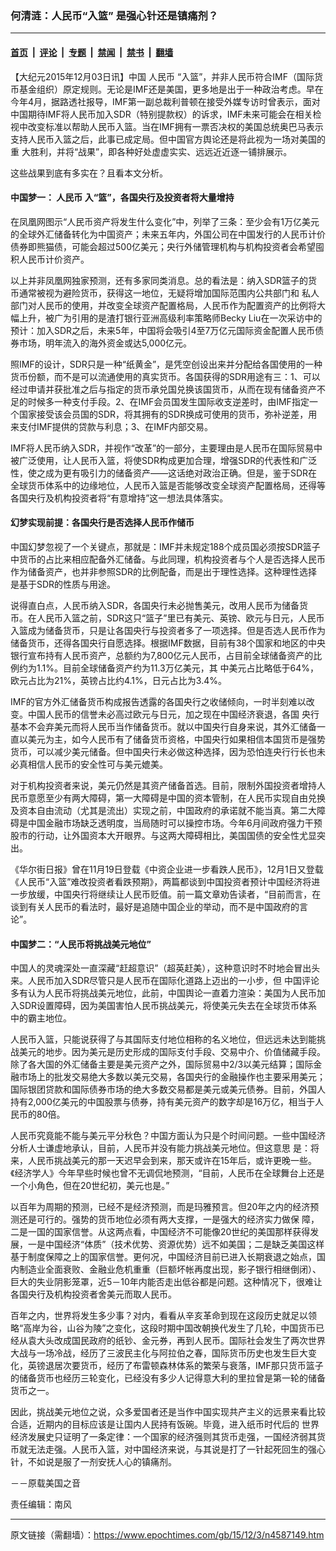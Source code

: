 ### 何清涟：人民币“入篮” 是强心针还是镇痛剂？

---

#### [首页](../../../..?n4587149) &nbsp;|&nbsp; [评论](../../../../../epoch-comment?n4587149) &nbsp;|&nbsp; [专题](../../../../../epoch-special?n4587149) &nbsp;|&nbsp; [禁闻](../../../../../epoch-news?n4587149) &nbsp;|&nbsp; [禁书](../../../../../books?n4587149) &nbsp;|&nbsp; [翻墙](https://github.com/gfw-breaker/nogfw/blob/master/README.md?n4587149)


<div class="post_content" id="artbody" itemprop="articleBody">
 <!-- article content begin -->
 <p>
  【大纪元2015年12月03日讯】中国
  <ok href="https://www.epochtimes.com/gb/tag/%E4%BA%BA%E6%B0%91%E5%B8%81.html">
   人民币
  </ok>
  “入篮”，并非人民币符合IMF（国际货币基金组织）原定规则。无论是IMF还是美国，更多地是出于一种政治考虑。早在今年4月，据路透社报导，IMF第一副总裁利普顿在接受外媒专访时曾表示，面对中国期待IMF将人民币加入SDR（特别提款权）的诉求，IMF未来可能会在相关检视中改变标准以帮助人民币入篮。当在IMF拥有一票否决权的美国总统奥巴马表示支持人民币入篮之后，此事已成定局。但中国官方舆论还是将此视为一场对美国的重 大胜利，并将“战果”，即各种好处虚虚实实、远远近近逐一铺排展示。
 </p>
 <p>
  这些战果到底有多实在？且看本文分析。
 </p>
 <p>
  <h4>
   中国梦一：
   <ok href="https://www.epochtimes.com/gb/tag/%E4%BA%BA%E6%B0%91%E5%B8%81.html">
    人民币
   </ok>
   入“篮”，各国央行及投资者将大量增持
  </h4>
  <p>
   在凤凰网图示“人民币资产将发生什么变化”中，列举了三条：至少会有1万亿美元的全球外汇储备转化为中国资产；未来五年内，外国公司在中国发行的人民币计价债券即熊猫债，可能会超过500亿美元；央行外储管理机构与机构投资者会希望囤积人民币计价资产。
  </p>
  <p>
   以上并非凤凰网独家预测，还有多家同类消息。总的看法是：纳入SDR篮子的货币通常被视为避险货币，获得这一地位，无疑将增加国际范围内公共部门和 私人部门对人民币的使用，并改变全球资产配置格局，人民币作为配置资产的比例将大幅上升，被广为引用的是渣打银行亚洲高级利率策略师Becky Liu在一次采访中的预计：加入SDR之后，未来5年，中国将会吸引4至7万亿元国际资金配置人民币债券市场，明年流入的海外资金或达5,000亿元。
  </p>
  <p>
   照IMF的设计，SDR只是一种“纸黄金”，是凭空创设出来并分配给各国使用的一种货币份额，而不是可以流通使用的真实货币。各国获得的SDR用途有三：1、可以经过申请并获批准之后与指定的货币承兑国兑换该国货币，从而在现有储备资产不足的时候多一种支付手段。2、在IMF会员国发生国际收支逆差时，由IMF指定一个国家接受该会员国的SDR，将其拥有的SDR换成可使用的货币，弥补逆差，用来支付IMF提供的贷款与利息；3、在IMF内部交易。
  </p>
  <p>
   IMF将人民币纳入SDR，并视作“改革”的一部分，主要理由是人民币在国际贸易中被广泛使用，让人民币入篮，将使SDR构成更加合理，增强SDR的代表性和广泛性，使之成为更有吸引力的储备资产——这话绝对政治正确。但是，鉴于SDR在全球货币体系中的边缘地位，人民币入篮是否能够改变全球资产配置格局，还得等各国央行及机构投资者将“有意增持”这一想法具体落实。
  </p>
  <p>
   <h4>
    幻梦实现前提：各国央行是否选择人民币作储币
   </h4>
   <p>
    中国幻梦忽视了一个关键点，那就是：IMF并未规定188个成员国必须按SDR篮子中货币的占比来相应配备外汇储备。与此同理，机构投资者与个人是否选择人民币作为储备资产，也并非参照SDR的比例配备，而是出于理性选择。这种理性选择是基于SDR的性质与用途。
   </p>
   <p>
    说得直白点，人民币纳入SDR，各国央行未必抛售美元，改用人民币为储备货币。在人民币入篮之前，SDR这只“篮子”里已有美元、英镑、欧元与日元，人民币入篮成为储备货币，只是让各国央行与投资者多了一项选择。但是否选人民币作为储备货币，还得各国央行自愿选择。根据IMF数据，目前有38个国家和地区的中央银行宣布持有人民币资产，总额约为7,800亿元人民币，占目前全球储备资产的比例约为1.1%。目前全球储备资产约为11.3万亿美元，其 中美元占比略低于64%，欧元占比为21%，英镑占比约4.1%，日元占比为3.4%。
   </p>
   <p>
    IMF的官方外汇储备货币构成报告透露的各国央行之收储倾向，一时半刻难以改变。中国人民币的信誉未必高过欧元与日元，加之现在中国经济衰退，各国 央行基本不会弃美元而将人民币当作储备货币。就以中国央行自身来说，其外汇储备一直以美元为主，如今人民币有了储备货币资格，中国央行如果相信本国货币是强势货币，可以减少美元储备。但中国央行未必做这种选择，因为恐怕连央行行长也未必真相信人民币的安全性可与美元媲美。
   </p>
   <p>
    对于机构投资者来说，美元仍然是其资产储备首选。目前，限制外国投资者增持人民币意愿至少有两大障碍，第一大障碍是中国的资本管制，在人民币实现自由兑换及资本自由流动（尤其是流出）实现之前，中国政府的承诺就不能当真。第二大障碍是中国金融市场缺乏透明度，当局随时可以操控市场。今年6月间政府强力干预股市的行动，让外国资本大开眼界。与这两大障碍相比，美国国债的安全性尤显突出。
   </p>
   <p>
    《华尔街日报》曾在11月19日登载《中资企业进一步看跌人民币》，12月1日又登载《人民币“入篮”难改投资者看跌预期》，两篇都谈到中国投资者预计中国经济将进一步放缓，中国央行将继续让人民币贬值。前一篇文章劝告读者，“目前而言，在谈到有关人民币的看法时，最好是追随中国企业的举动，而不是中国政府的言论”。
   </p>
   <p>
    <h4>
     中国梦二：“人民币将挑战美元地位”
    </h4>
    <p>
     中国人的灵魂深处一直深藏“赶超意识”（超英赶美），这种意识时不时地会冒出头来。人民币加入SDR尽管只是人民币在国际化道路上迈出的一小步，但 中国评论多有认为人民币将挑战美元地位，此前，中国舆论一直着力渲染：美国为人民币加入SDR设置障碍，因为美国害怕人民币挑战美元，将使美元失去在全球货币体系中的霸主地位。
    </p>
    <p>
     人民币入篮，只能说获得了与其国际支付地位相称的名义地位，但远远未达到能挑战美元的地步。因为美元是历史形成的国际支付手段、交易中介、价值储藏手段。除了各大国的外汇储备主要是美元资产之外，国际贸易中2/3以美元结算；国际金融市场上的批发交易绝大多数以美元交易，各国央行的金融操作也主要采用美元；国际银团贷款和国际债券市场的绝大多数交易都是美元或美元债券。目前，外国人持有2,000亿美元的中国股票与债券，持有美元资产的数字却是16万亿，相当于人民币的80倍。
    </p>
    <p>
     人民币究竟能不能与美元平分秋色？中国方面认为只是个时间问题。一些中国经济分析人士谦虚地承认，目前，人民币并没有能力挑战美元地位。但这意思 是：将来，人民币挑战美元的那一天迟早会到来，那天或许在15年后，或许更晚一些。《经济学人》今年早些时候也曾不无调侃地预测，“目前，人民币在全球舞台上还是一个小角色，但在20世纪初，美元也是。”
    </p>
    <p>
     以百年为周期的预测，已经不是经济预测，而是玛雅预言。但20年之内的经济预测还是可行的。强势的货币地位必须有两大支撑，一是强大的经济实力做保 障，二是一国的国家信誉。从这两点看，中国经济不可能像20世纪的美国那样获得发展，一是中国经济“体质”（技术优势、资源优势）远不如美国；二是缺乏美国这样基于制度保障之上的国家信誉。更何况，中国经济目前已进入长期衰退之始点，国内制造业全面衰败、金融业危机重重（巨额坏帐再度出现，影子银行相继倒闭）、巨大的失业阴影笼罩，近5－10年内能否走出低谷都是问题。这种情况下，很难让各国央行及机构投资者舍美元而取人民币。
    </p>
    <p>
     百年之内，世界将发生多少事？对内，看看从辛亥革命到现在这段历史就足以领略“高岸为谷，山谷为陵”之变化，这段时期中国改朝换代发生了几轮，中国货币已经从袁大头改成国民政府的纸钞、金元券，再到人民币。国际社会发生了两次世界大战与一场冷战，经历了三波民主化与阿拉伯之春，国际货币历史也发生巨大变化，英镑退居次要货币，经历了布雷顿森林体系的繁荣与衰落，IMF那只货币篮子的储备货币也经历三轮变化，已经没有多少人记得意大利的里拉曾是第一轮的储备货币之一。
    </p>
    <p>
     因此，挑战美元地位之说，众多爱国者还是当作中国实现共产主义的远景来看比较合适，近期内的目标应该是让国内人民持有饭碗。毕竟，进入纸币时代后的 世界经济发展史只证明了一条定律：一个国家的经济强则其货币走强，一国经济弱其货币就无法走强。人民币入篮，对中国经济来说，与其说是打了一针起死回生的强心针，不如说是服了一剂安抚人心的镇痛剂。
    </p>
    <p>
     －－原载美国之音
    </p>
    <p>
     责任编辑：南风
    </p>
    <!-- article content end -->
    <div id="below_article_ad">
    </div>
   </p>
  </p>
 </p>
</div>


---

原文链接（需翻墙）：https://www.epochtimes.com/gb/15/12/3/n4587149.htm